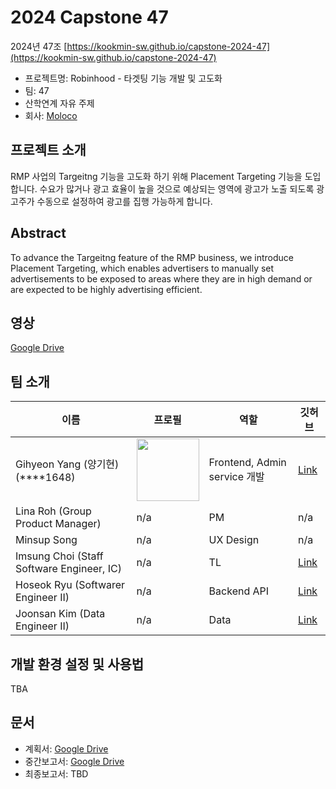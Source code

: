 # 2024 Capstone 47

2024년 47조 [https://kookmin-sw.github.io/capstone-2024-47](https://kookmin-sw.github.io/capstone-2024-47)

- 프로젝트명: Robinhood - 타겟팅 기능 개발 및 고도화
- 팀: 47
- 산학연계 자유 주제
- 회사: [Moloco](https://www.moloco.com)

## 프로젝트 소개
RMP 사업의 Targeitng 기능을 고도화 하기 위해 Placement Targeting 기능을 도입합니다. 수요가 많거나 광고 효율이 높을 것으로 예상되는 영역에 광고가 노출 되도록 광고주가 수동으로 설정하여 광고를 집행 가능하게 합니다. 


## Abstract
To advance the Targeitng feature of the RMP business, we introduce Placement Targeting, which enables advertisers to manually set advertisements to be exposed to areas where they are in high demand or are expected to be highly advertising efficient.


## 영상
[Google Drive](https://drive.google.com/file/d/1dIwFc-SL22i4L3_1yCAigNjBjd-Unhdw/view?usp=sharing)


## 팀 소개
| 이름 |프로필   | 역할  |깃허브   |
|---|---|---|---|
| Gihyeon Yang (양기현)(****1648)  | <img src="https://avatars.githubusercontent.com/u/13868235?s=400&u=09c390155174dd0481439c6f4307af29104bc553&v=4" width="100" height="100"/> | Frontend, Admin service 개발  | [Link](https://github.com/dexterastin)  |
| Lina Roh (Group Product Manager)   |  n/a |  PM |  n/a |
| Minsup Song  |  n/a |  UX Design |  n/a |
| Imsung Choi (Staff Software Engineer, IC)  | n/a  | TL  |  [Link](https://github.com/imsung-moloco) |
| Hoseok Ryu (Softwarer Engineer II)  | n/a  |  Backend API |  [Link](https://github.com/rhs0266) |
| Joonsan Kim (Data Engineer II)  | n/a  | Data  | [Link](https://github.com/joonsan-kim-moloco)  |


## 개발 환경 설정 및 사용법

TBA

## 문서
- 계획서: [Google Drive](https://drive.google.com/drive/folders/1ouVTKWl9J7WYLbqHUZ1SJ9wr4CZOxbV6?usp=sharing)
- 중간보고서: [Google Drive](https://drive.google.com/drive/folders/1wKlHEw1AjS7kXcX5lFVaCRqowneZSyUg?usp=sharing)
- 최종보고서: TBD